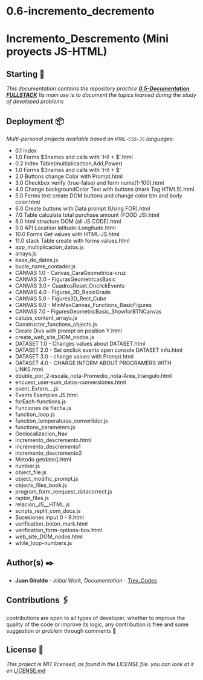 # 0.6-incremento_decremento
# Incremento_Descremento (Mini proyects JS-HTML)

## Starting 🚀
_This documentation contains the repository practice [**0.5-Documentation FULLSTACK**](https://github.com/juan1305/0.8-Documentation-_FULLSTACK)_
_Its main use is to document the topics learned during the study of developed problems_

## Deployment 📦
_Multi-personal projects available based on `HTML-CSS-JS` languages_:
- 0.1 index
- 1.0 Forms $3names and calls with 'Hi! + $'.html
- 0.2 Index Table(multiplicaction,Add,Power)
- 1.0 Forms $3names and calls with 'Hi! + $'
- 2.0 Buttons change Color with Prompt.html
- 3.0 Checkbox verify (true-false) and form nums(1-100).html
- 4.0 Change backgroundColor Text with buttons (mark Tag HTML5).html
- 5.0 Forms text create DOM buttons and change color btn and body color.html
- 6.0 Create buttons with Data prompt (Using FOR).html
- 7.0 Table calculate total purchase amount (FOOD JS).html
- 8.0 html structure DOM (all JS CODE).html
- 9.0 API Location latitude-Longitude.html
- 10.0 Forms Get values with HTML-JS.html
- 11.0 stack Table create with forms values.html
- app_multiplicacion_datos.js
- arrays.js
- base_de_datos.js
- bucle_name_contador.js
- CANVAS 1.0 - Canvas_CaraGeometrica-cruz
- CANVAS 2.0 - FigurasGeometricasBasic
- CANVAS 3.0 - CuadrosReset_OnclickEvents
- CANVAS 4.0 - Figuras_3D_BasicGrade
- CANVAS 5.0 - Figures3D_Rect_Cube
- CANVAS 6.0 - MinMaxCanvas_Functions_BasicFigures
- CANVAS 7.0 - FiguresGeometricBasic_ShowforBTNCanvas
- catups_content_arrays.js
- Constructor_functions_objects.js
- Create Divs with prompt on position Y.html
- create_web_site_DOM_nodos.js
- DATASET 1.0 - Changes values about DATASET.html
- DATASET 2.0 - Set onclick events open console DATASET info.html
- DATASET 3.0 - change  values with Prompt.html
- DATASET 4.0 - CHARGE INFORM ABOUT PROGRAMERS WITH LINKS.html
- double_por_2-escala_nota-Promedio_nota-Area_triangulo.html
- encuest_user-sum_datos-conversiones.html
- event_Extern__.js
- Events Examples JS.html
- forEach-functions.js
- Funciones de flecha.js
- function_loop.js
- function_temperaturas_convertidor.js
- functions_parameters.js
- Geolocalizacion_Nav
- incremento_descremento.html
- incremento_descremento1
- incremento_descremento2
- Metodo getdate().html
- number.js
- object_file.js
- object_modific_prompt.js
- objects_files_book.js
- program_form_reequest_datacorrect.js
- raptor_files.js
- relacion_JS__HTML.js
- scripts_replit_com_docs.js
- Sucesiones  input 0 - 9.html
- verification_boton_mark.html
- verification_form-options-box.html
- web_site_DOM_nodos.html
- while_loop-numbers.js

## Author(s) ✒️
 - **Juan Giraldo** - _initial Work, Documentation_ - [Trex_Codes](https://github.com/juan1305)

## Contributions 🖇️
contributions are open to all types of developer, whether to improve the quality of the code or improve its logic, any contribution is free and some suggestion or problem through comments 💬

## License 📄
_This project is MIT licensed, as found in the LICENSE file. you can look at it en_ [LICENSE.md](https://github.com/juan1305/0.11-incremento_decremento/blob/master/LICENSE)
